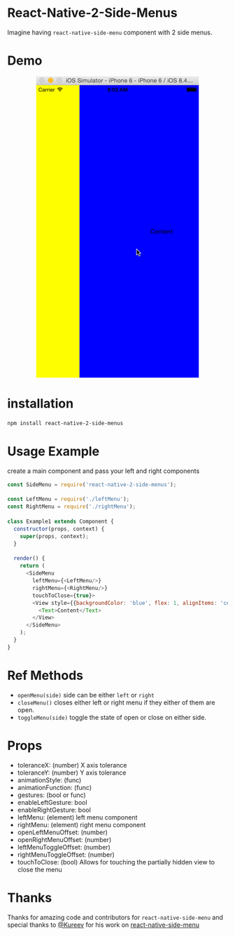 # React-Native-2-Side-Menus

Imagine having `react-native-side-menu` component with 2 side menus.


# Demo
<p align="center">
    <img src ="https://raw.githubusercontent.com/alinz/react-native-2-side-menus/master/demo.gif" />
</p>

# installation

```bash
npm install react-native-2-side-menus
```

# Usage Example

create a main component and pass your left and right components

```js
const SideMenu = require('react-native-2-side-menus');

const LeftMenu = require('./leftMenu');
const RightMenu = require('./rightMenu');

class Example1 extends Component {
  constructor(props, context) {
    super(props, context);
  }

  render() {
    return (
      <SideMenu
        leftMenu={<LeftMenu/>}
        rightMenu={<RightMenu/>}
        touchToClose={true}>
        <View style={{backgroundColor: 'blue', flex: 1, alignItems: 'center', justifyContent: 'center'}}>
          <Text>Content</Text>
        </View>
      </SideMenu>
    );
  }
}
```

# Ref Methods

- `openMenu(side)` side can be either `left` or `right`
- `closeMenu()` closes either left or right menu if they either of them are open.
- `toggleMenu(side)` toggle the state of open or close on either side.

# Props

- toleranceX: (number) X axis tolerance
- toleranceY: (number) Y axis tolerance
- animationStyle: (func)
- animationFunction: (func)
- gestures: (bool or func)
- enableLeftGesture: bool
- enableRightGesture: bool
- leftMenu: (element) left menu component
- rightMenu: (element) right menu component
- openLeftMenuOffset: (number)
- openRightMenuOffset: (number)
- leftMenuToggleOffset: (number)
- rightMenuToggleOffset: (number)
- touchToClose: (bool) Allows for touching the partially hidden view to close the menu

# Thanks

Thanks for amazing code and contributors for `react-native-side-menu` and special thanks to [@Kureev](https://github.com/Kureev) for his work on [react-native-side-menu](https://github.com/Kureev/react-native-side-menu)
